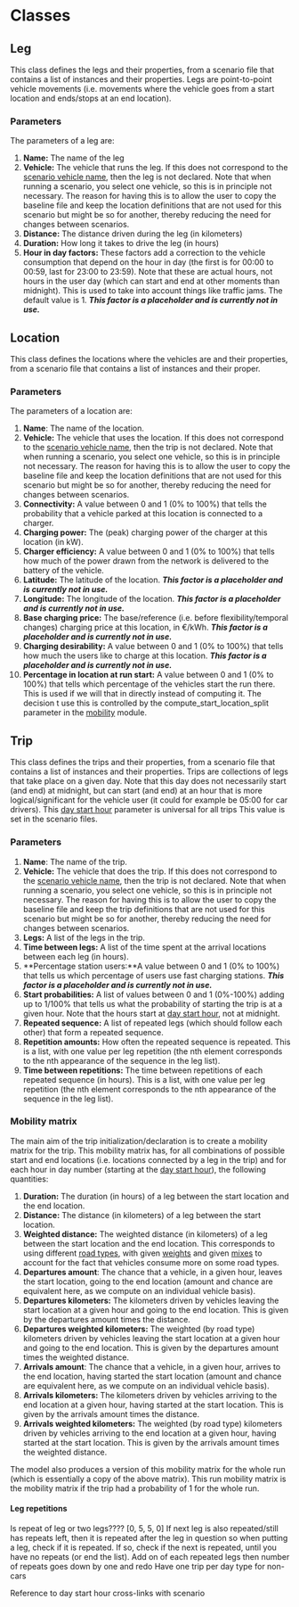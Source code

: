 
# Classes

## Leg
This class defines the legs and their properties, from a scenario
file that contains a list of instances and their properties.
Legs are point-to-point vehicle movements (i.e. movements where
the vehicle goes from a start location and ends/stops at an end location).

### Parameters
The parameters of a leg are:

1. **Name:** The name of the leg
2. **Vehicle:** The vehicle that runs the leg. If this does not correspond
to the [scenario vehicle name](scenario.md#vehicle-name), then the leg is not
declared.  Note that when running a
scenario, you select one vehicle, so this is in principle not necessary.
The reason for having this is to allow the user to copy the baseline file
and keep the location definitions that are not used for this scenario but
might be so for another, thereby reducing the need for changes between
scenarios.
3. **Distance:** The distance driven during the leg (in kilometers)
4. **Duration:** How long it takes to drive the leg (in hours)
5. **Hour in day factors:** These factors add a correction to the vehicle 
consumption that depend on the hour in day (the first is for 00:00 to 00:59,
last for 23:00 to 23:59). Note that these are actual hours,
not hours in the user day (which can start and end at other moments than
midnight). This is used to take into account things like traffic jams.
The default value is 1. ***This factor is a placeholder and is currently not
in use.***

## Location
This class defines the locations where the vehicles are
and their properties, from a scenario
file that contains a list of instances and their proper.

### Parameters

The parameters of a location are:

1. **Name**: The name of the location.
2. **Vehicle:** The vehicle that uses the location. If this does not correspond
to the [scenario vehicle name](scenario.md#vehicle-name), then the trip is not
declared.  Note that when running a
scenario, you select one vehicle, so this is in principle not necessary.
The reason for having this is to allow the user to copy the baseline file
and keep the location definitions that are not used for this scenario but
might be so for another, thereby reducing the need for changes between
scenarios.
3. **Connectivity:** A value between 0 and 1 (0% to 100%) that tells the
probability that a vehicle parked at this location is connected to a
charger.
4. **Charging power:** The (peak) charging power of the charger at this
location (in kW).
5. **Charger efficiency:** A value between 0 and 1 (0% to 100%) that tells how
much of the power drawn from the network is delivered to the battery of the
vehicle.
6. **Latitude:** The latitude of the location. ***This factor is a placeholder
and is currently not in use.***
7. **Longitude:** The longitude of the location. ***This factor is a 
placeholder and is currently not in use.***
8. **Base charging price:** The base/reference (i.e. before
flexibility/temporal changes) charging price at this location, in €/kWh.
***This factor is a placeholder and is currently not in use.***
9. **Charging desirability:** A value between 0 and 1 (0% to 100%) that tells
how much the users like to charge at this location.
***This factor is a placeholder and is currently not in use.***
10. **Percentage in location at run start:** A value between 0 and 1
(0% to 100%) that tells which percentage of the vehicles start the run there.
This is used if we will that in directly instead of computing it. The decision
t use this is controlled by the compute_start_location_split parameter in
the [mobility](mobility.md#module-parameters) module.

## Trip

This class defines the trips and their properties, from a scenario
file that contains a list of instances and their properties.
Trips are collections of legs that take place on a given day.
Note that this day does not necessarily start (and end) at midnight,
but can start (and end) at an hour that is more logical/significant for the
vehicle user (it could for example be 05:00 for car drivers).
This [day start hour](scenario.md#day_start_hour)
parameter is universal for all trips
This value is set in the scenario files.

### Parameters
1. **Name**: The name of the trip.
2. **Vehicle:** The vehicle that does the trip. If this does not correspond
to the [scenario vehicle name](scenario.md#vehicle-name), then the trip is not
declared. Note that when running 
a scenario, you select one vehicle, so this is in principle not necessary.
The reason for having this is to allow the user to copy the baseline file
and keep the trip definitions that are not used for this scenario but
might be so for another, thereby reducing the need for changes between
scenarios.
3. **Legs:** A list of the legs in the trip.
4. **Time between legs:** A list of the time spent at the arrival locations
between each leg (in hours).
5. **Percentage station users:**A value between 0 and 1
(0% to 100%) that tells us which percentage of users use fast charging
stations.
***This factor is a placeholder and is currently not in use.***
6. **Start probabilities:** A list of values between 0 and 1 (0%-100%) adding
up to 1/100% that tells us what the probability of starting the trip is at
a given hour. Note that the hours start at 
 [day start hour](scenario.md#day_start_hour), not at
midnight.
7. **Repeated sequence:** A list of repeated legs 
(which should follow each other) that form a repeated sequence.
8. **Repetition amounts:** How often
the repeated sequence is repeated. This is a list, with one value per leg
repetition (the nth element corresponds to the nth appearance of
the sequence in the leg list).
9. **Time between repetitions:** The time between repetitions of each
repeated sequence (in hours). This is a list, with one value per leg
repetition (the nth element corresponds to the nth appearance of
the sequence in the leg list).


### Mobility matrix

The main aim of the trip initialization/declaration is to create a mobility
matrix for the trip.
This mobility matrix has, for all combinations of possible start and end 
locations (i.e.
locations connected by a leg in the trip) and for each hour in day number
(starting at the [day start hour](scenario.md#day_start_hour)), the following
quantities:
1. **Duration:** The duration (in hours) of a leg between the start location
and the end location.
2. **Distance:** The distance (in kilometers) of a leg between the start 
location.
3. **Weighted distance:** The weighted distance (in kilometers) of a leg 
between the start location and the end location. This corresponds to using
different [road types](scenario.md#road_types), with given
[weights](scenario.md#weights) and given [mixes](scenario.md#mix) to account
for the fact that vehicles consume more on some road types.
4. **Departures amount**: The chance that a vehicle, in a given hour, leaves
the start location,
going to the end location (amount and chance are equivalent
here, as we compute on an individual vehicle basis).
5. **Departures kilometers:** The kilometers driven by vehicles leaving the
start location at a given hour and going to the end location. This is given
by the departures amount times the distance.
6. **Departures weighted kilometers:** The weighted (by road type) kilometers
driven by vehicles leaving the start location at a given hour and going to the 
end location. This is given
by the departures amount times the weighted distance.
7. **Arrivals amount**: The chance that a vehicle, in a given hour,
 arrives to the end
location,
having started the start location (amount and chance are equivalent
here, as we compute on an individual vehicle basis).
8. **Arrivals kilometers:** The kilometers driven by vehicles arriving to the
end location at a given hour, having started at the start location. 
This is given
by the arrivals amount times the distance.
9. **Arrivals weighted kilometers:** The weighted (by road type) kilometers
driven by vehicles arriving to the end location at a given hour, having 
started at the start location. This is given
by the arrivals amount times the weighted distance.

The model also produces a version of this mobility matrix for the whole
run (which is essentially a copy of the above matrix). This run
mobility matrix is the mobility matrix if the trip had a probability of 1
for the whole run.




#### Leg repetitions

Is repeat of leg or two legs????
[0, 5, 5, 0]
If next leg is also repeated/still has repeats left, then it is repeated after the leg
in question
so when putting a leg, check if it is repeated. If so, check if the next is repeated,
until you have no repeats (or end the list). Add on of each repeated legs
then number of repeats goes down by one and redo
Have one trip per day type for non-cars

Reference to day start hour
cross-links with scenario
